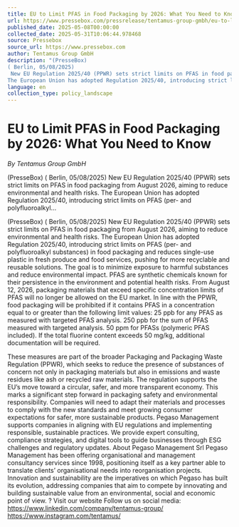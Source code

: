 ```yaml
---
title: EU to Limit PFAS in Food Packaging by 2026: What You Need to Know
url: https://www.pressebox.com/pressrelease/tentamus-group-gmbh/eu-to-limit-pfas-in-food-packaging-by-2026-what-you-need-to-know/boxid/1248234
published_date: 2025-05-08T00:00:00
collected_date: 2025-05-31T10:06:44.978468
source: Pressebox
source_url: https://www.pressebox.com
author: Tentamus Group GmbH
description: "(PresseBox)
( Berlin, 05/08/2025)
 New EU Regulation 2025/40 (PPWR) sets strict limits on PFAS in food packaging from August 2026, aiming to reduce environmental and health risks. 
The European Union has adopted Regulation 2025/40, introducing strict limits on PFAS (per- and polyfluoroalkyl..."
language: en
collection_type: policy_landscape
---
```


# EU to Limit PFAS in Food Packaging by 2026: What You Need to Know

*By Tentamus Group GmbH*

(PresseBox)
( Berlin, 05/08/2025)
 New EU Regulation 2025/40 (PPWR) sets strict limits on PFAS in food packaging from August 2026, aiming to reduce environmental and health risks. 
The European Union has adopted Regulation 2025/40, introducing strict limits on PFAS (per- and polyfluoroalkyl...

(PresseBox)
( Berlin, 05/08/2025)
 New EU Regulation 2025/40 (PPWR) sets strict limits on PFAS in food packaging from August 2026, aiming to reduce environmental and health risks. 
The European Union has adopted Regulation 2025/40, introducing strict limits on PFAS (per- and polyfluoroalkyl substances) in food packaging and reduces single-use plastic in fresh produce and food services, pushing for more recyclable and reusable solutions. The goal is to minimize exposure to harmful substances and reduce environmental impact. 
PFAS are synthetic chemicals known for their persistence in the environment and potential health risks. From August 12, 2026, packaging materials that exceed specific concentration limits of PFAS will no longer be allowed on the EU market. In line with the PPWR, food packaging will be prohibited if it contains PFAS in a concentration equal to or greater than the following limit values: 
 25 ppb for any PFAS as measured with targeted PFAS analysis. 
 250 ppb for the sum of PFAS measured with targeted analysis. 
 50 ppm for PFASs (polymeric PFAS included). If the total fluorine content exceeds 50 mg/kg, additional documentation will be required. 
 
These measures are part of the broader Packaging and Packaging Waste Regulation (PPWR), which seeks to reduce the presence of substances of concern not only in packaging materials but also in emissions and waste residues like ash or recycled raw materials. The regulation supports the EU’s move toward a circular, safer, and more transparent economy. 
This marks a significant step forward in packaging safety and environmental responsibility. Companies will need to adapt their materials and processes to comply with the new standards and meet growing consumer expectations for safer, more sustainable products. 
Pegaso Management supports companies in aligning with EU regulations and implementing responsible, sustainable practices. We provide expert consulting, compliance strategies, and digital tools to guide businesses through ESG challenges and regulatory updates. 
 About Pegaso Management Srl 
Pegaso Management has been offering organisational and management consultancy services since 1998, positioning itself as a key partner able to translate clients’ organisational needs into reorganisation projects. 
Innovation and sustainability are the imperatives on which Pegaso has built its evolution, addressing companies that aim to compete by innovating and building sustainable value from an environmental, social and economic point of view. 
? Visit our website 
 Follow us on social media: 
 https://www.linkedin.com/company/tentamus-group/ 
 https://www.instagram.com/tentamus/